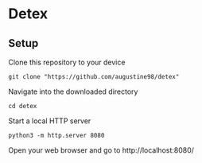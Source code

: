 # Detex

## Setup

Clone this repository to your device
```console
git clone "https://github.com/augustine98/detex"
```

Navigate into the downloaded directory
```console
cd detex
```

Start a local HTTP server
```console 
python3 -m http.server 8080
```

Open your web browser and go to http://localhost:8080/
